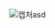 ![캡처asd](https://user-images.githubusercontent.com/93474706/227481090-b7b825c3-ebb3-4148-bdd3-7042964a7442.JPG)
